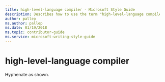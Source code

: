 ```yaml
---
title: high-level-language compiler - Microsoft Style Guide
description: Describes how to use the term "high-level-language compiler" in Microsoft content.
author: pallep
ms.author: pallep
ms.date: 01/19/2018
ms.topic: contributor-guide
ms.service: microsoft-writing-style-guide
---
```


# high-level-language compiler

Hyphenate as shown.
